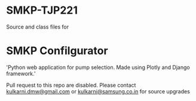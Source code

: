 # SMKP-TJP221
Source and class files for 

# SMKP Confilgurator
'Python web application for pump selection.
Made using Plotly and Django framework.'


Pull request to this repo are disabled. 
Please contact kulkarni.dmw@gmail.com or kulkarni@samsung.co.in for source upgrades
